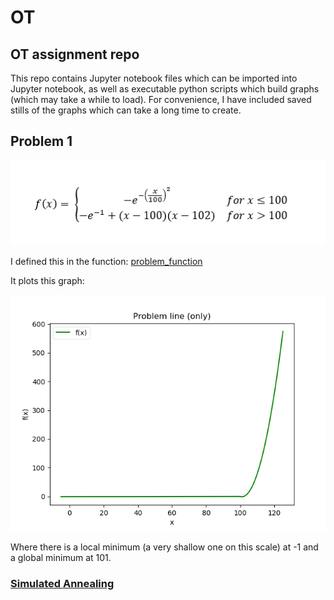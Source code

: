 # OT
## OT assignment repo

This repo contains Jupyter notebook files which can be imported into Jupyter notebook, as well as executable python scripts which build graphs (which may take a while to load). For convenience, I have included saved stills of the graphs which can take a long time to create.

## Problem 1

![Problem function](./problemFunction.png?raw=true "Problem function")

I defined this in the function: [problem_function](./simulatedAnnealing/simulatedAnnealing.py#L15)

It plots this graph:

![f(x)](./simulatedAnnealing/f.png?raw=true "f(x)")

Where there is a local minimum (a very shallow one on this scale) at -1 and a global minimum at 101.

### [Simulated Annealing](./simulatedAnnealing/simulatedAnnealing.md)

